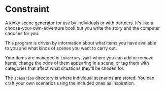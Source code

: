 # Constraint

A kinky scene generator for use by individuals or with partners.
It's like a choose-your-own-adventure book but you write the story and the computer chooses for you.

This program is driven by information about what items you have available
to you and what kinds of scenes you want to carry out.

Your items are managed in `inventory.yaml` where you can add or remove items,
change the odds of them appearing in a scene, or tag them with categories that
affect what situations they'll be chosen for.

The `scenarios` directory is where individual scenarios are stored.
You can craft your own scenarios using the included ones as inspiration.
